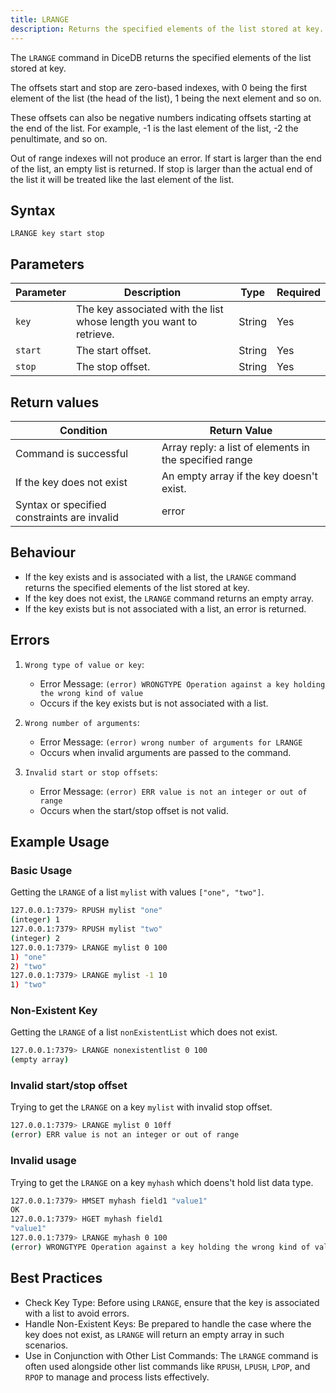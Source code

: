 ```yaml
---
title: LRANGE
description: Returns the specified elements of the list stored at key.
---
```


The `LRANGE` command in DiceDB returns the specified elements of the list stored at key.

The offsets start and stop are zero-based indexes, with 0 being the first element of the list (the head of the list), 1 being the next element and so on.

These offsets can also be negative numbers indicating offsets starting at the end of the list.
For example, -1 is the last element of the list, -2 the penultimate, and so on.

Out of range indexes will not produce an error. If start is larger than the end of the list, an empty list is returned.
If stop is larger than the actual end of the list it will be treated like the last element of the list.

## Syntax

```
LRANGE key start stop
```

## Parameters

| Parameter | Description                                                               | Type    | Required |
|-----------|---------------------------------------------------------------------------|---------|----------|
| `key`     | The key associated with the list whose length you want to retrieve.       | String  | Yes      |
| `start`   | The start offset.                                                         | String  | Yes      |
| `stop`    | The stop offset.                                                          | String  | Yes      |


## Return values

| Condition                                      | Return Value                                                    |
|------------------------------------------------|-----------------------------------------------------------------|
| Command is successful                          | Array reply: a list of elements in the specified range          |
| If the key does not exist                      | An empty array if the key doesn't exist.                        |
| Syntax or specified constraints are invalid    | error                                                           |

## Behaviour

 - If the key exists and is associated with a list, the `LRANGE` command returns the specified elements of the list stored at key.
 - If the key does not exist, the `LRANGE` command returns an empty array.
 - If the key exists but is not associated with a list, an error is returned.

## Errors

1. `Wrong type of value or key`:

   - Error Message: `(error) WRONGTYPE Operation against a key holding the wrong kind of value`
   - Occurs if the key exists but is not associated with a list.

2. `Wrong number of arguments`:

    - Error Message: `(error) wrong number of arguments for LRANGE`
    - Occurs when invalid arguments are passed to the command.

3. `Invalid start or stop offsets`:

    - Error Message: `(error) ERR value is not an integer or out of range`
    - Occurs when the start/stop offset is not valid.

## Example Usage

### Basic Usage

Getting the `LRANGE` of a list `mylist` with values `["one", "two"]`.

```bash
127.0.0.1:7379> RPUSH mylist "one"
(integer) 1
127.0.0.1:7379> RPUSH mylist "two"
(integer) 2
127.0.0.1:7379> LRANGE mylist 0 100
1) "one"
2) "two"
127.0.0.1:7379> LRANGE mylist -1 10
1) "two"
```

### Non-Existent Key

Getting the `LRANGE` of a list `nonExistentList` which does not exist.

```bash
127.0.0.1:7379> LRANGE nonexistentlist 0 100
(empty array)
```

### Invalid start/stop offset
Trying to get the `LRANGE` on a key `mylist` with invalid stop offset.

```bash
127.0.0.1:7379> LRANGE mylist 0 10ff
(error) ERR value is not an integer or out of range
```

### Invalid usage
Trying to get the `LRANGE` on a key `myhash` which doens't hold list data type.

```bash
127.0.0.1:7379> HMSET myhash field1 "value1"
OK
127.0.0.1:7379> HGET myhash field1
"value1"
127.0.0.1:7379> LRANGE myhash 0 100
(error) WRONGTYPE Operation against a key holding the wrong kind of value
```

## Best Practices

- Check Key Type: Before using `LRANGE`, ensure that the key is associated with a list to avoid errors.
- Handle Non-Existent Keys: Be prepared to handle the case where the key does not exist, as `LRANGE` will return an empty array in such scenarios.
- Use in Conjunction with Other List Commands: The `LRANGE` command is often used alongside other list commands like `RPUSH`, `LPUSH`, `LPOP`, and `RPOP` to manage and process lists effectively.
